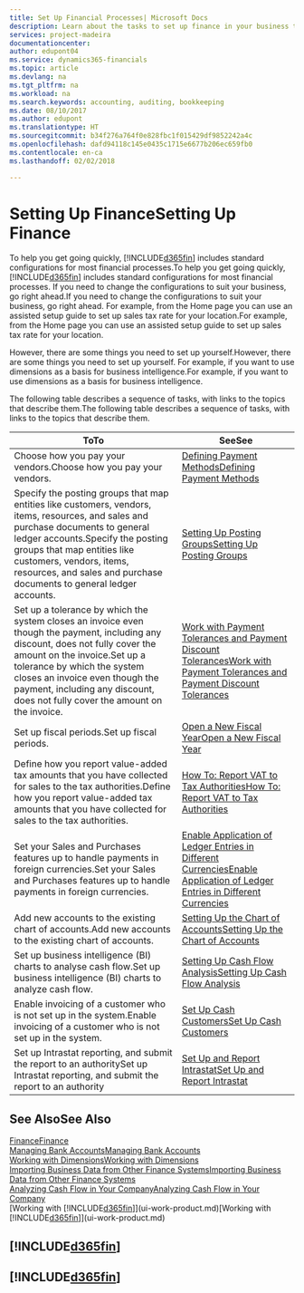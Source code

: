 ```yaml
---
title: Set Up Financial Processes| Microsoft Docs
description: Learn about the tasks to set up finance in your business to suit all your accounting, auditing, or bookkeeping needs.
services: project-madeira
documentationcenter: 
author: edupont04
ms.service: dynamics365-financials
ms.topic: article
ms.devlang: na
ms.tgt_pltfrm: na
ms.workload: na
ms.search.keywords: accounting, auditing, bookkeeping
ms.date: 08/10/2017
ms.author: edupont
ms.translationtype: HT
ms.sourcegitcommit: b34f276a764f0e828fbc1f015429df9852242a4c
ms.openlocfilehash: dafd94118c145e0435c1715e6677b206ec659fb0
ms.contentlocale: en-ca
ms.lasthandoff: 02/02/2018

---
```

# <a name="setting-up-finance"></a><span data-ttu-id="14545-103">Setting Up Finance</span><span class="sxs-lookup"><span data-stu-id="14545-103">Setting Up Finance</span></span>
<span data-ttu-id="14545-104">To help you get going quickly, [!INCLUDE[d365fin](includes/d365fin_md.md)] includes standard configurations for most financial processes.</span><span class="sxs-lookup"><span data-stu-id="14545-104">To help you get going quickly, [!INCLUDE[d365fin](includes/d365fin_md.md)] includes standard configurations for most financial processes.</span></span> <span data-ttu-id="14545-105">If you need to change the configurations to suit your business, go right ahead.</span><span class="sxs-lookup"><span data-stu-id="14545-105">If you need to change the configurations to suit your business, go right ahead.</span></span> <span data-ttu-id="14545-106">For example, from the Home page you can use an assisted setup guide to set up sales tax rate for your location.</span><span class="sxs-lookup"><span data-stu-id="14545-106">For example, from the Home page you can use an assisted setup guide to set up sales tax rate for your location.</span></span>  

<span data-ttu-id="14545-107">However, there are some things you need to set up yourself.</span><span class="sxs-lookup"><span data-stu-id="14545-107">However, there are some things you need to set up yourself.</span></span> <span data-ttu-id="14545-108">For example, if you want to use dimensions as a basis for business intelligence.</span><span class="sxs-lookup"><span data-stu-id="14545-108">For example, if you want to use dimensions as a basis for business intelligence.</span></span>  

<span data-ttu-id="14545-109">The following table describes a sequence of tasks, with links to the topics that describe them.</span><span class="sxs-lookup"><span data-stu-id="14545-109">The following table describes a sequence of tasks, with links to the topics that describe them.</span></span>

| <span data-ttu-id="14545-110">To</span><span class="sxs-lookup"><span data-stu-id="14545-110">To</span></span> | <span data-ttu-id="14545-111">See</span><span class="sxs-lookup"><span data-stu-id="14545-111">See</span></span> |
| --- | --- |
| <span data-ttu-id="14545-112">Choose how you pay your vendors.</span><span class="sxs-lookup"><span data-stu-id="14545-112">Choose how you pay your vendors.</span></span> |[<span data-ttu-id="14545-113">Defining Payment Methods</span><span class="sxs-lookup"><span data-stu-id="14545-113">Defining Payment Methods</span></span>](finance-payment-methods.md) |
| <span data-ttu-id="14545-114">Specify the posting groups that map entities like customers, vendors, items, resources, and sales and purchase documents to general ledger accounts.</span><span class="sxs-lookup"><span data-stu-id="14545-114">Specify the posting groups that map entities like customers, vendors, items, resources, and sales and purchase documents to general ledger accounts.</span></span> |[<span data-ttu-id="14545-115">Setting Up Posting Groups</span><span class="sxs-lookup"><span data-stu-id="14545-115">Setting Up Posting Groups</span></span>](finance-posting-groups.md)|
|<span data-ttu-id="14545-116">Set up a tolerance by which the system closes an invoice even though the payment, including any discount, does not fully cover the amount on the invoice.</span><span class="sxs-lookup"><span data-stu-id="14545-116">Set up a tolerance by which the system closes an invoice even though the payment, including any discount, does not fully cover the amount on the invoice.</span></span>|[<span data-ttu-id="14545-117">Work with Payment Tolerances and Payment Discount Tolerances</span><span class="sxs-lookup"><span data-stu-id="14545-117">Work with Payment Tolerances and Payment Discount Tolerances</span></span>](finance-payment-tolerance-and-payment-discount-tolerance.md)|
| <span data-ttu-id="14545-118">Set up fiscal periods.</span><span class="sxs-lookup"><span data-stu-id="14545-118">Set up fiscal periods.</span></span> |[<span data-ttu-id="14545-119">Open a New Fiscal Year</span><span class="sxs-lookup"><span data-stu-id="14545-119">Open a New Fiscal Year</span></span>](finance-how-open-new-fiscal-year.md) |
| <span data-ttu-id="14545-120">Define how you report value-added tax amounts that you have collected for sales to the tax authorities.</span><span class="sxs-lookup"><span data-stu-id="14545-120">Define how you report value-added tax amounts that you have collected for sales to the tax authorities.</span></span> |[<span data-ttu-id="14545-121">How To: Report VAT to Tax Authorities</span><span class="sxs-lookup"><span data-stu-id="14545-121">How To: Report VAT to Tax Authorities</span></span>](finance-how-report-vat.md)|
| <span data-ttu-id="14545-122">Set your Sales and Purchases features up to handle payments in foreign currencies.</span><span class="sxs-lookup"><span data-stu-id="14545-122">Set your Sales and Purchases features up to handle payments in foreign currencies.</span></span>|[<span data-ttu-id="14545-123">Enable Application of Ledger Entries in Different Currencies</span><span class="sxs-lookup"><span data-stu-id="14545-123">Enable Application of Ledger Entries in Different Currencies</span></span>](finance-how-enable-application-ledger-entries-different-currencies.md)
| <span data-ttu-id="14545-124">Add new accounts to the existing chart of accounts.</span><span class="sxs-lookup"><span data-stu-id="14545-124">Add new accounts to the existing chart of accounts.</span></span> |[<span data-ttu-id="14545-125">Setting Up the Chart of Accounts</span><span class="sxs-lookup"><span data-stu-id="14545-125">Setting Up the Chart of Accounts</span></span>](finance-setup-chart-accounts.md) |
| <span data-ttu-id="14545-126">Set up business intelligence (BI) charts to analyse cash flow.</span><span class="sxs-lookup"><span data-stu-id="14545-126">Set up business intelligence (BI) charts to analyze cash flow.</span></span> |[<span data-ttu-id="14545-127">Setting Up Cash Flow Analysis</span><span class="sxs-lookup"><span data-stu-id="14545-127">Setting Up Cash Flow Analysis</span></span>](finance-setup-cash-flow-analyses.md) |
|<span data-ttu-id="14545-128">Enable invoicing of a customer who is not set up in the system.</span><span class="sxs-lookup"><span data-stu-id="14545-128">Enable invoicing of a customer who is not set up in the system.</span></span>|[<span data-ttu-id="14545-129">Set Up Cash Customers</span><span class="sxs-lookup"><span data-stu-id="14545-129">Set Up Cash Customers</span></span>](finance-how-to-set-up-cash-customers.md)|
| <span data-ttu-id="14545-130">Set up Intrastat reporting, and submit the report to an authority</span><span class="sxs-lookup"><span data-stu-id="14545-130">Set up Intrastat reporting, and submit the report to an authority</span></span> | [<span data-ttu-id="14545-131">Set Up and Report Intrastat</span><span class="sxs-lookup"><span data-stu-id="14545-131">Set Up and Report Intrastat</span></span>](finance-how-setup-report-intrastat.md)|

## <a name="see-also"></a><span data-ttu-id="14545-132">See Also</span><span class="sxs-lookup"><span data-stu-id="14545-132">See Also</span></span>
[<span data-ttu-id="14545-133">Finance</span><span class="sxs-lookup"><span data-stu-id="14545-133">Finance</span></span>](finance.md)  
[<span data-ttu-id="14545-134">Managing Bank Accounts</span><span class="sxs-lookup"><span data-stu-id="14545-134">Managing Bank Accounts</span></span>](bank-manage-bank-accounts.md)  
[<span data-ttu-id="14545-135">Working with Dimensions</span><span class="sxs-lookup"><span data-stu-id="14545-135">Working with Dimensions</span></span>](finance-dimensions.md)  
[<span data-ttu-id="14545-136">Importing Business Data from Other Finance Systems</span><span class="sxs-lookup"><span data-stu-id="14545-136">Importing Business Data from Other Finance Systems</span></span>](upload-data.md)  
[<span data-ttu-id="14545-137">Analyzing Cash Flow in Your Company</span><span class="sxs-lookup"><span data-stu-id="14545-137">Analyzing Cash Flow in Your Company</span></span>](finance-analyze-cash-flow.md)  
<span data-ttu-id="14545-138">[Working with [!INCLUDE[d365fin](includes/d365fin_md.md)]](ui-work-product.md)</span><span class="sxs-lookup"><span data-stu-id="14545-138">[Working with [!INCLUDE[d365fin](includes/d365fin_md.md)]](ui-work-product.md)</span></span>  

## [!INCLUDE[d365fin](includes/free_trial_md.md)]  
## [!INCLUDE[d365fin](includes/training_link_md.md)]

